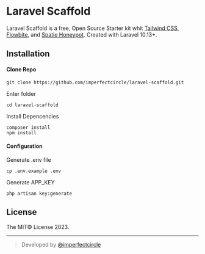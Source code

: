 # Laravel Scaffold

Laravel Scaffold is a free, Open Source Starter kit whit [Tailwind CSS](https://tailwindcss.com/), [Flowbite](https://flowbite.com/), and [Spatie Honeypot](https://github.com/spatie/laravel-honeypot).
Created with Laravel 10.13+.


## Installation


#### Clone Repo

```
git clone https://github.com/imperfectcircle/laravel-scaffold.git
```

Enter folder
```
cd laravel-scaffold
```

Install Depencencies
```
composer install
npm install
```

#### Configuration

Generate .env file
```
cp .env.example .env
```

Generate APP_KEY
```
php artisan key:generate
```


## License

The MIT© License 2023.

---

> Developed by [@imperfectcircle](https://github.com/imperfectcircle)